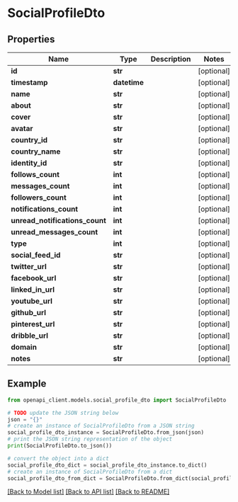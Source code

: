 # SocialProfileDto


## Properties

Name | Type | Description | Notes
------------ | ------------- | ------------- | -------------
**id** | **str** |  | [optional] 
**timestamp** | **datetime** |  | [optional] 
**name** | **str** |  | [optional] 
**about** | **str** |  | [optional] 
**cover** | **str** |  | [optional] 
**avatar** | **str** |  | [optional] 
**country_id** | **str** |  | [optional] 
**country_name** | **str** |  | [optional] 
**identity_id** | **str** |  | [optional] 
**follows_count** | **int** |  | [optional] 
**messages_count** | **int** |  | [optional] 
**followers_count** | **int** |  | [optional] 
**notifications_count** | **int** |  | [optional] 
**unread_notifications_count** | **int** |  | [optional] 
**unread_messages_count** | **int** |  | [optional] 
**type** | **int** |  | [optional] 
**social_feed_id** | **str** |  | [optional] 
**twitter_url** | **str** |  | [optional] 
**facebook_url** | **str** |  | [optional] 
**linked_in_url** | **str** |  | [optional] 
**youtube_url** | **str** |  | [optional] 
**github_url** | **str** |  | [optional] 
**pinterest_url** | **str** |  | [optional] 
**dribble_url** | **str** |  | [optional] 
**domain** | **str** |  | [optional] 
**notes** | **str** |  | [optional] 

## Example

```python
from openapi_client.models.social_profile_dto import SocialProfileDto

# TODO update the JSON string below
json = "{}"
# create an instance of SocialProfileDto from a JSON string
social_profile_dto_instance = SocialProfileDto.from_json(json)
# print the JSON string representation of the object
print(SocialProfileDto.to_json())

# convert the object into a dict
social_profile_dto_dict = social_profile_dto_instance.to_dict()
# create an instance of SocialProfileDto from a dict
social_profile_dto_from_dict = SocialProfileDto.from_dict(social_profile_dto_dict)
```
[[Back to Model list]](../README.md#documentation-for-models) [[Back to API list]](../README.md#documentation-for-api-endpoints) [[Back to README]](../README.md)


